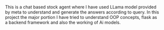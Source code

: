 This is a chat based stock agent where I have used LLama model provided by meta to understand and generate the answers according to query. In this project the major portion I have tried to understand OOP concepts, flask as a backend framework and also the working of Ai models. 
